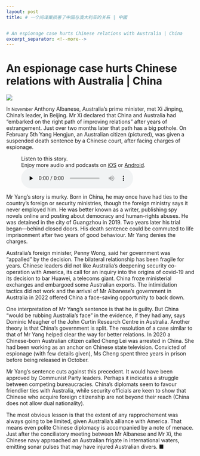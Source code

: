 ```yaml
---
layout: post
title: # 一个间谍案损害了中国与澳大利亚的关系 | 中國


# An espionage case hurts Chinese relations with Australia | China
excerpt_separator: <!--more-->
---
```



<!--more-->

# An espionage case hurts Chinese relations with Australia | China

<img src="https://images.weserv.nl/?url=www.economist.com/img/b/1280/720/90/media-assets/image/20240210_CNP004.jpg" /><div></div><p><span>I</span><small>n November</small> Anthony Albanese, Australia’s prime minister, met Xi Jinping, China’s leader, in Beijing. Mr Xi declared that China and Australia had “embarked on the right path of improving relations” after years of estrangement. Just over two months later that path has a big pothole. On February 5th Yang Hengjun, an Australian citizen (pictured), was given a suspended death sentence by a Chinese court, after facing charges of espionage. </p><div><figure><div><figcaption>Listen to this story.</figcaption> <span>Enjoy more audio and podcasts on<!-- --> <a href="https://www.economist.comhttps://economist-app.onelink.me/d2eC/bed1b25" id="audio-ios-cta" rel="noreferrer" target="_blank">iOS</a> <!-- -->or<!-- --> <a href="https://www.economist.comhttps://economist-app.onelink.me/d2eC/7f3c199" id="audio-android-cta" rel="noreferrer" target="_blank">Android</a>.</span></div><audio controls="" id="audio-player" preload="none" src="https://www.economist.com/media-assets/audio/035%20China%20-%20Australia%20and%20China-03a82b178b9c90b702431c676d6fe62f.mp3" title="An espionage case hurts Chinese relations with Australia"><p>Your browser does not support the &lt;audio&gt; element.</p></audio><div><div></div></div></figure></div><p>Mr Yang’s story is murky. Born in China, he may once have had ties to the country’s foreign or security ministries, though the foreign ministry says it never employed him. He was better known as a writer, publishing spy novels online and posting about democracy and human-rights abuses. He was detained in the city of Guangzhou in 2019. Two years later his trial began—behind closed doors. His death sentence could be commuted to life imprisonment after two years of good behaviour. Mr Yang denies the charges.</p><p>Australia’s foreign minister, Penny Wong, said her government was “appalled” by the decision. The bilateral relationship has been fragile for years. Chinese leaders did not like Australia’s deepening security co-operation with America, its call for an inquiry into the origins of covid-19 and its decision to bar Huawei, a telecoms giant. China froze ministerial exchanges and embargoed some Australian exports. The intimidation tactics did not work and the arrival of Mr Albanese’s government in Australia in 2022 offered China a face-saving opportunity to back down.</p><div><div><div id="econ-1"></div></div></div><p>One interpretation of Mr Yang’s sentence is that he is guilty. But China “would be rubbing Australia’s face” in the evidence, if they had any, says Dominic Meagher of the John Curtin Research Centre in Australia. Another theory is that China’s government is split. The resolution of a case similar to that of Mr Yang helped clear the way for better relations. In 2020 a Chinese-born Australian citizen called Cheng Lei was arrested in China. She had been working as an anchor on Chinese state television. Convicted of espionage (with few details given), Ms Cheng spent three years in prison before being released in October. </p><p>Mr Yang’s sentence cuts against this precedent. It would have been approved by Communist Party leaders. Perhaps it indicates a struggle between competing bureaucracies. China’s diplomats seem to favour friendlier ties with Australia, while security officials are keen to show that Chinese who acquire foreign citizenship are not beyond their reach (China does not allow dual nationality).</p><p>The most obvious lesson is that the extent of any rapprochement was always going to be limited, given Australia’s alliance with America. That means even polite Chinese diplomacy is accompanied by a note of menace. Just after the conciliatory meeting between Mr Albanese and Mr Xi, the Chinese navy approached an Australian frigate in international waters, emitting sonar pulses that may have injured Australian divers. <span>■</span></p>
